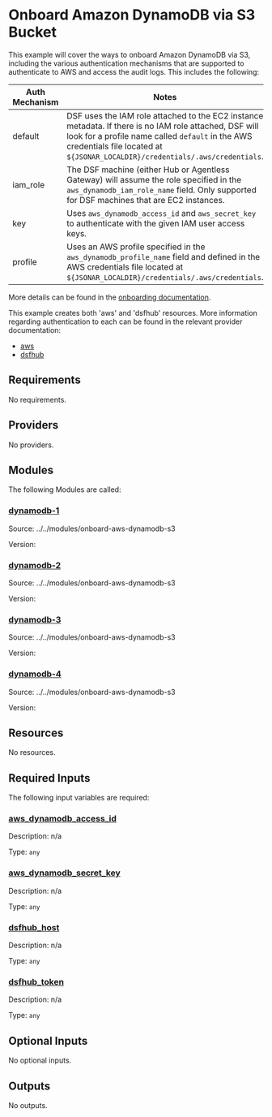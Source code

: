 # Onboard Amazon DynamoDB via S3 Bucket
This example will cover the ways to onboard Amazon DynamoDB via S3, including the various authentication mechanisms that are supported to authenticate to AWS and access the audit logs. This includes the following:

| Auth Mechanism | Notes |
|----------------|-------|
| default | DSF uses the IAM role attached to the EC2 instance metadata. If there is no IAM role attached, DSF will look for a profile name called ``default`` in the AWS credentials file located at ``${JSONAR_LOCALDIR}/credentials/.aws/credentials``. |
| iam_role | The DSF machine (either Hub or Agentless Gateway) will assume the role specified in the ``aws_dynamodb_iam_role_name`` field. Only supported for DSF machines that are EC2 instances. |
| key | Uses ``aws_dynamodb_access_id`` and ``aws_secret_key`` to authenticate with the given IAM user access keys. |
| profile | Uses an AWS profile specified in the ``aws_dynamodb_profile_name`` field and defined in the AWS credentials file located at ``${JSONAR_LOCALDIR}/credentials/.aws/credentials``. | 


More details can be found in the [onboarding documentation](https://docs.imperva.com/bundle/onboarding-databases-to-sonar-reference-guide/page/Amazon-DynamoDB-via-S3-Onboarding-Steps_152764418.html).

This example creates both 'aws' and 'dsfhub' resources. More information regarding authentication to each can be found in the relevant provider documentation:
- [aws](https://registry.terraform.io/providers/hashicorp/aws/latest/docs)
- [dsfhub](https://registry.terraform.io/providers/imperva/dsfhub/latest/docs)

<!-- BEGIN_TF_DOCS -->
## Requirements

No requirements.

## Providers

No providers.

## Modules

The following Modules are called:

### <a name="module_dynamodb-1"></a> [dynamodb-1](#module\_dynamodb-1)

Source: ../../modules/onboard-aws-dynamodb-s3

Version:

### <a name="module_dynamodb-2"></a> [dynamodb-2](#module\_dynamodb-2)

Source: ../../modules/onboard-aws-dynamodb-s3

Version:

### <a name="module_dynamodb-3"></a> [dynamodb-3](#module\_dynamodb-3)

Source: ../../modules/onboard-aws-dynamodb-s3

Version:

### <a name="module_dynamodb-4"></a> [dynamodb-4](#module\_dynamodb-4)

Source: ../../modules/onboard-aws-dynamodb-s3

Version:

## Resources

No resources.

## Required Inputs

The following input variables are required:

### <a name="input_aws_dynamodb_access_id"></a> [aws\_dynamodb\_access\_id](#input\_aws\_dynamodb\_access\_id)

Description: n/a

Type: `any`

### <a name="input_aws_dynamodb_secret_key"></a> [aws\_dynamodb\_secret\_key](#input\_aws\_dynamodb\_secret\_key)

Description: n/a

Type: `any`

### <a name="input_dsfhub_host"></a> [dsfhub\_host](#input\_dsfhub\_host)

Description: n/a

Type: `any`

### <a name="input_dsfhub_token"></a> [dsfhub\_token](#input\_dsfhub\_token)

Description: n/a

Type: `any`

## Optional Inputs

No optional inputs.

## Outputs

No outputs.
<!-- END_TF_DOCS -->